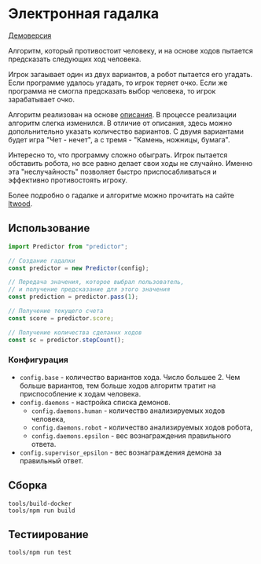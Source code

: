 # Электронная гадалка

[Демоверсия][demo]

Алгоритм, который противостоит человеку, и на основе ходов пытается предсказать
следующих ход человека.

Игрок загаывает один из двух вариантов, а робот пытается его угадать.
Если программе удалось угадать, то игрок теряет очко.
Если же программа не смогла предсказать выбор человека, то игрок зарабатывает очко.

Алгоритм реализован на основе [описания][algorithm]. В процессе реализации алгоритм слегка изменился.
В отличие от описания, здесь можно допольнительно указать количество вариантов.
С двумя вариантами будет игра "Чет - нечет", а с тремя - "Камень, ножницы, бумага".

Интересно то, что программу сложно обыграть. Игрок пытается обставить робота, но все равно
делает свои ходы не случайно. Именно эта "неслучайность" позволяет быстро приспосабливаться и эффективно
противостоять игроку.

Более подробно о гадалке и алгоритме можно прочитать на сайте [ltwood][about].

## Использование

```javascript
import Predictor from "predictor";

// Создание гадалки
const predictor = new Predictor(config);

// Передача значения, которое выбрал пользователь,
// и получение предсказание для этого значения
const prediction = predictor.pass(1);

// Получение текущего счета
const score = predictor.score;

// Получение количества сделаннх ходов
const sc = predictor.stepCount();
```

### Конфигурация

- `config.base` - количество вариантов хода. Число большее 2.
  Чем больше вариантов, тем больше ходов алгоритм тратит на приспособление к ходам человека.
- `config.daemons` - настройка списка демонов.
  - `config.daemons.human` - количество анализируемых ходов человека,
  - `config.daemons.robot` - количество анализируемых ходов робота,
  - `config.daemons.epsilon` - вес вознаграждения правильного ответа.
- `config.supervisor_epsilon` - вес вознаграждения демона за правильный ответ.

## Сборка

    tools/build-docker
    tools/npm run build

## Тестиирование

    tools/npm run test

[algorithm]: https://sites.google.com/site/ltwood/projects/heshby/algorithm
[demo]: https://vakhrushev.me/articles/2019-05-01-predictor/
[about]: https://sites.google.com/site/ltwood/projects/heshby
